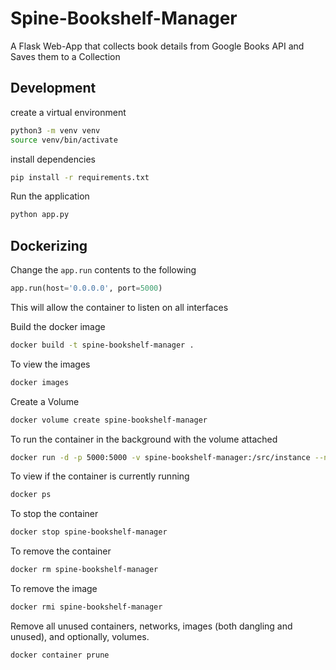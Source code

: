 # Spine-Bookshelf-Manager

 A Flask Web-App that collects book details from Google Books API and Saves them to a Collection

## Development

create a virtual environment

```bash
python3 -m venv venv
source venv/bin/activate
```

install dependencies

```bash
pip install -r requirements.txt
```

<!-- Provide the API key in the `.env` file, it uses Google Books API -->

Run the application

```bash
python app.py
```

## Dockerizing

Change the `app.run` contents to the following

```python
app.run(host='0.0.0.0', port=5000)
```

This will allow the container to listen on all interfaces

Build the docker image

```bash
docker build -t spine-bookshelf-manager .
```

To view the images

```bash
docker images
```

Create a Volume

```bash
docker volume create spine-bookshelf-manager
```

To run the container in the background with the volume attached

```bash
docker run -d -p 5000:5000 -v spine-bookshelf-manager:/src/instance --name spine-bookshelf-manager spine-bookshelf-manager 
```

To view if the container is currently running

```bash
docker ps
```

To stop the container

```bash
docker stop spine-bookshelf-manager
```

To remove the container

```bash
docker rm spine-bookshelf-manager
```

To remove the image

```bash
docker rmi spine-bookshelf-manager
```

Remove all unused containers, networks, images (both dangling and unused), and optionally, volumes.

```bash
docker container prune
```
